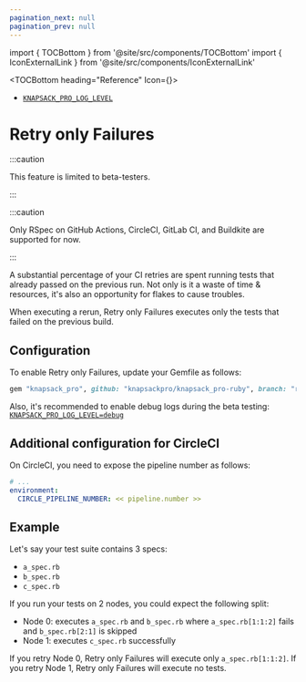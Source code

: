 ```yaml
---
pagination_next: null
pagination_prev: null
---
```


import { TOCBottom } from '@site/src/components/TOCBottom'
import { IconExternalLink } from '@site/src/components/IconExternalLink'

<TOCBottom heading="Reference" Icon={<IconExternalLink />}>

- [`KNAPSACK_PRO_LOG_LEVEL`](reference.md#knapsack_pro_log_level)

</TOCBottom>

# Retry only Failures

:::caution

This feature is limited to beta-testers.

:::

:::caution

Only RSpec on GitHub Actions, CircleCI, GitLab CI, and Buildkite are supported for now.

:::

A substantial percentage of your CI retries are spent running tests that already passed on the previous run. Not only is it a waste of time & resources, it's also an opportunity for flakes to cause troubles.

When executing a rerun, Retry only Failures executes only the tests that failed on the previous build.

## Configuration

To enable Retry only Failures, update your Gemfile as follows:

```ruby
gem "knapsack_pro", github: "knapsackpro/knapsack_pro-ruby", branch: "rof"
```

Also, it's recommended to enable debug logs during the beta testing: [`KNAPSACK_PRO_LOG_LEVEL=debug`](reference.md#knapsack_pro_log_level)

## Additional configuration for CircleCI

On CircleCI, you need to expose the pipeline number as follows:

```yml
# ...
environment:
  CIRCLE_PIPELINE_NUMBER: << pipeline.number >>
```

## Example

Let's say your test suite contains 3 specs:
- `a_spec.rb`
- `b_spec.rb`
- `c_spec.rb`

If you run your tests on 2 nodes, you could expect the following split:
- Node 0: executes `a_spec.rb` and `b_spec.rb` where `a_spec.rb[1:1:2]` fails and `b_spec.rb[2:1]` is skipped
- Node 1: executes `c_spec.rb` successfully

If you retry Node 0, Retry only Failures will execute only `a_spec.rb[1:1:2]`. If you retry Node 1, Retry only Failures will execute no tests.
